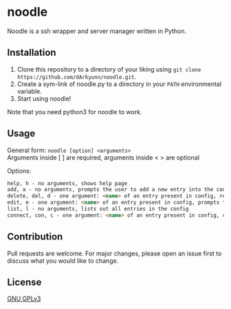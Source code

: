 # noodle

Noodle is a ssh wrapper and server manager written in Python.

## Installation

1. Clone this repository to a directory of your liking using `git clone https://github.com/dArkyunn/noodle.git`.
2. Create a sym-link of noodle.py to a directory in your `PATH` environmental variable.
3. Start using noodle!

Note that you need python3 for noodle to work.

## Usage

General form: `noodle [option] <arguments>`  
Arguments inside [ ] are required, arguments inside < > are optional

Options:

```markdown
help, h - no arguments, shows help page
add, a - no arguments, prompts the user to add a new entry into the config
delete, del, d - one argument: <name> of an entry present in config, removes an entry from the config
edit, e - one argument: <name> of an entry present in config, prompts the user to enter new values for an entry
list, l - no arguments, lists out all entries in the config
connect, con, c - one argument: <name> of an entry present in config, connects to a server
```

## Contribution

Pull requests are welcome. For major changes, please open an issue first to discuss what you would like to change.

## License

[GNU GPLv3](https://github.com/dArkyunn/noodle/blob/master/LICENSE)
